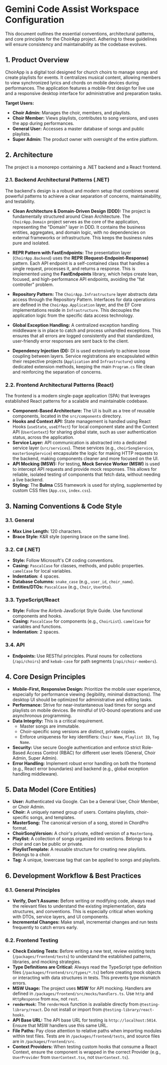 # Gemini Code Assist Workspace Configuration

This document outlines the essential conventions, architectural patterns, and core principles for the ChoirApp project. Adhering to these guidelines will ensure consistency and maintainability as the codebase evolves.

## 1. Product Overview

ChoirApp is a digital tool designed for church choirs to manage songs and create playlists for events. It centralizes musical content, allowing members to view synchronized lyrics and chords on mobile devices during performances. The application features a mobile-first design for live use and a responsive desktop interface for administrative and preparation tasks.

**Target Users:**
- **Choir Admin:** Manages the choir, members, and playlists.
- **Choir Member:** Views playlists, contributes to song versions, and uses the app during performances.
- **General User:** Accesses a master database of songs and public playlists.
- **Super Admin:** The product owner with oversight of the entire platform.

## 2. Architecture

The project is a monorepo containing a .NET backend and a React frontend.

### 2.1. Backend Architectural Patterns (.NET)

The backend's design is a robust and modern setup that combines several powerful patterns to achieve a clear separation of concerns, maintainability, and testability.

-   **Clean Architecture & Domain-Driven Design (DDD):** The project is fundamentally structured around Clean Architecture. The `ChoirApp.Domain` project serves as the core of the application, representing the "Domain" layer in DDD. It contains the business entities, aggregates, and domain logic, with no dependencies on external frameworks or infrastructure. This keeps the business rules pure and isolated.

-   **REPR Pattern with FastEndpoints:** The presentation layer (`ChoirApp.Backend`) uses the **REPR (Request-Endpoint-Response)** pattern. Each API endpoint is a self-contained class that handles a single request, processes it, and returns a response. This is implemented using the **FastEndpoints** library, which helps create lean, focused, and high-performance API endpoints, avoiding the "fat controller" problem.

-   **Repository Pattern:** The `ChoirApp.Infrastructure` layer abstracts data access through the Repository Pattern. Interfaces for data operations are defined in the `ChoirApp.Application` layer, and the EF Core implementations reside in `Infrastructure`. This decouples the application logic from the specific data access technology.

-   **Global Exception Handling:** A centralized exception handling middleware is in place to catch and process unhandled exceptions. This ensures that all errors are logged consistently and that standardized, user-friendly error responses are sent back to the client.

-   **Dependency Injection (DI):** DI is used extensively to achieve loose coupling between layers. Service registrations are encapsulated within their respective projects (`Application` and `Infrastructure`) using dedicated extension methods, keeping the main `Program.cs` file clean and reinforcing the separation of concerns.

### 2.2. Frontend Architectural Patterns (React)

The frontend is a modern single-page application (SPA) that leverages established React patterns for a scalable and maintainable codebase.

-   **Component-Based Architecture:** The UI is built as a tree of reusable components, located in the `src/components` directory.
-   **Hooks and Context API:** State management is handled using React Hooks (`useState`, `useEffect`) for local component state and the Context API (`UserContext`) for sharing global state, such as user authentication status, across the application.
-   **Service Layer:** API communication is abstracted into a dedicated service layer (`src/services`). These services (e.g., `choirSongService`, `masterSongService`) encapsulate the logic for making HTTP requests to the backend, making components cleaner and more focused on the UI.
-   **API Mocking (MSW):** For testing, **Mock Service Worker (MSW)** is used to intercept API requests and provide mock responses. This allows for reliable, isolated testing of components that fetch data, without needing a live backend.
-   **Styling:** The **Bulma** CSS framework is used for styling, supplemented by custom CSS files (`App.css`, `index.css`).

## 3. Naming Conventions & Code Style

### 3.1. General
- **Max Line Length:** 120 characters.
- **Brace Style:** K&R style (opening brace on the same line).

### 3.2. C# (.NET)
- **Style:** Follow Microsoft's C# coding conventions.
- **Casing:** `PascalCase` for classes, methods, and public properties. `camelCase` for local variables.
- **Indentation:** 4 spaces.
- **Database Columns:** `snake_case` (e.g., `user_id`, `choir_name`).
- **Entities/DTOs:** `PascalCase` (e.g., `Choir`, `UserDto`).

### 3.3. TypeScript/React
- **Style:** Follow the Airbnb JavaScript Style Guide. Use functional components and hooks.
- **Casing:** `PascalCase` for components (e.g., `ChoirList`). `camelCase` for variables and functions.
- **Indentation:** 2 spaces.

### 3.4. API
- **Endpoints:** Use RESTful principles. Plural nouns for collections (`/api/choirs`) and `kebab-case` for path segments (`/api/choir-members`).

## 4. Core Design Principles

-   **Mobile-First, Responsive Design:** Prioritize the mobile user experience, especially for performance viewing (legibility, minimal distractions). The desktop UI should be optimized for administrative and editing tasks.
-   **Performance:** Strive for near-instantaneous load times for songs and playlists on mobile devices. Be mindful of I/O-bound operations and use asynchronous programming.
-   **Data Integrity:** This is a critical requirement.
    -   Master songs are immutable.
    -   Choir-specific song versions are distinct, private copies.
    -   Enforce uniqueness for key identifiers: `Choir Name`, `Playlist ID`, `Tag Name`.
-   **Security:** Use secure Google authentication and enforce strict Role-Based Access Control (RBAC) for different user levels (General, Choir Admin, Super Admin).
-   **Error Handling:** Implement robust error handling on both the frontend (e.g., React error boundaries) and backend (e.g., global exception handling middleware).

## 5. Data Model (Core Entities)

-   **User:** Authenticated via Google. Can be a General User, Choir Member, or Choir Admin.
-   **Choir:** A uniquely named group of users. Contains playlists, choir-specific songs, and templates.
-   **MasterSong:** The canonical version of a song, stored in ChordPro format.
-   **ChoirSongVersion:** A choir's private, edited version of a `MasterSong`.
-   **Playlist:** A collection of songs organized into sections. Belongs to a choir and can be public or private.
-   **PlaylistTemplate:** A reusable structure for creating new playlists. Belongs to a choir.
-   **Tag:** A unique, lowercase tag that can be applied to songs and playlists.

## 6. Development Workflow & Best Practices

### 6.1. General Principles
- **Verify, Don't Assume:** Before writing or modifying code, always read the relevant files to understand the existing implementation, data structures, and conventions. This is especially critical when working with DTOs, service layers, and UI components.
- **Incremental Changes:** Make small, incremental changes and run tests frequently to catch errors early.

### 6.2. Frontend Testing
- **Check Existing Tests:** Before writing a new test, review existing tests (`/packages/frontend/tests`) to understand the established patterns, libraries, and mocking strategies.
- **Type Definitions are Critical:** Always read the TypeScript type definition files (`/packages/frontend/src/types/*.ts`) before creating mock objects or interacting with data structures in tests. This prevents type mismatch errors.
- **MSW Usage:** The project uses **MSW** for API mocking. Handlers are defined in `/packages/frontend/src/mocks/handlers.ts`. Use `http` and `HttpResponse` from `msw`, not `rest`.
- **`renderHook`:** The `renderHook` function is available directly from `@testing-library/react`. Do not install or import from `@testing-library/react-hooks`.
- **API Base URL:** The API base URL for testing is `http://localhost:5014`. Ensure that MSW handlers use this same URL.
- **File Paths:** Pay close attention to relative paths when importing modules within test files. Tests are in `/packages/frontend/tests`, and source files are in `/packages/frontend/src`.
- **Context Providers:** When testing custom hooks that consume a React Context, ensure the component is wrapped in the correct Provider (e.g., `UserProvider` from `UserContext.tsx`, not `UserContext.ts`).
